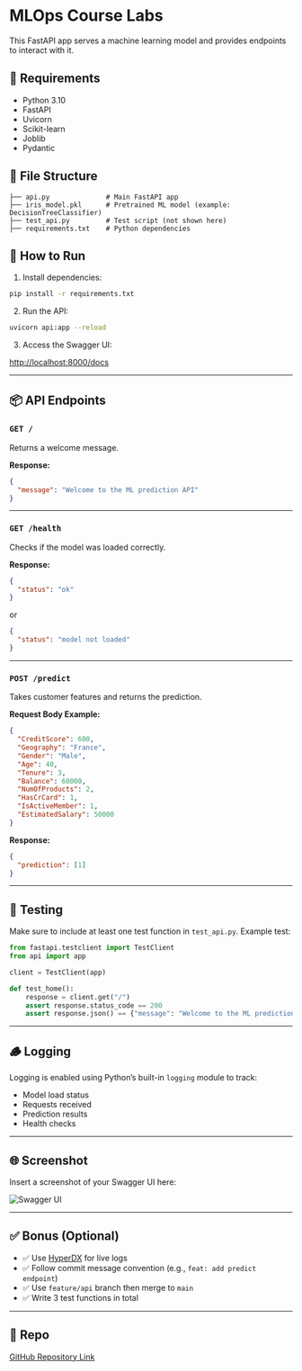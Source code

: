 # MLOps Course Labs



This FastAPI app serves a machine learning model and provides endpoints to interact with it.

## 🔧 Requirements

- Python 3.10
- FastAPI
- Uvicorn
- Scikit-learn
- Joblib
- Pydantic

## 📁 File Structure

```
├── api.py              # Main FastAPI app
├── iris_model.pkl      # Pretrained ML model (example: DecisionTreeClassifier)
├── test_api.py         # Test script (not shown here)
├── requirements.txt    # Python dependencies
```

## 🚀 How to Run

1. Install dependencies:

```bash
pip install -r requirements.txt
```

2. Run the API:

```bash
uvicorn api:app --reload
```

3. Access the Swagger UI:

[http://localhost:8000/docs](http://localhost:8000/docs)

---

## 📦 API Endpoints

### `GET /`

Returns a welcome message.

**Response:**
```json
{
  "message": "Welcome to the ML prediction API"
}
```

---

### `GET /health`

Checks if the model was loaded correctly.

**Response:**
```json
{
  "status": "ok"
}
```
or
```json
{
  "status": "model not loaded"
}
```

---

### `POST /predict`

Takes customer features and returns the prediction.

**Request Body Example:**
```json
{
  "CreditScore": 600,
  "Geography": "France",
  "Gender": "Male",
  "Age": 40,
  "Tenure": 3,
  "Balance": 60000,
  "NumOfProducts": 2,
  "HasCrCard": 1,
  "IsActiveMember": 1,
  "EstimatedSalary": 50000
}
```

**Response:**
```json
{
  "prediction": [1]
}
```

---

## 🧪 Testing

Make sure to include at least one test function in `test_api.py`. Example test:

```python
from fastapi.testclient import TestClient
from api import app

client = TestClient(app)

def test_home():
    response = client.get("/")
    assert response.status_code == 200
    assert response.json() == {"message": "Welcome to the ML prediction API"}
```

---

## 🪵 Logging

Logging is enabled using Python’s built-in `logging` module to track:

- Model load status
- Requests received
- Prediction results
- Health checks

---

## 🌐 Screenshot

Insert a screenshot of your Swagger UI here:

![Swagger UI](./screenshot.png)

---

## ✅ Bonus (Optional)

- ✅ Use [HyperDX](https://hyperdx.io) for live logs
- ✅ Follow commit message convention (e.g., `feat: add predict endpoint`)
- ✅ Use `feature/api` branch then merge to `main`
- ✅ Write 3 test functions in total

---

## 🔗 Repo

[GitHub Repository Link](https://github.com/your-username/your-repo-name)



